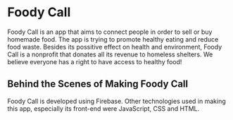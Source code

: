 # Foody Call




Foody Call is an app that aims to connect people in order to sell or buy homemade food.
The app is trying to promote healthy eating and reduce food waste. Besides its possitive effect on health and environment,
Foody Call is a nonprofit that donates all its revenue to homeless shelters. 
We believe everyone has a right to have access to healthy food!

## Behind the Scenes of Making Foody Call

Foody Call is developed using Firebase. Other technologies used in making this app, 
especially its front-end were JavaScript, CSS and HTML. 


